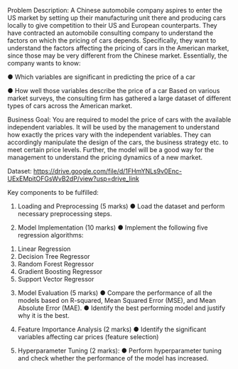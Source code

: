 Problem Description:
A Chinese automobile company aspires to enter the US market by setting up their manufacturing
unit there and producing cars locally to give competition to their US and European counterparts.
They have contracted an automobile consulting company to understand the factors on which the
pricing of cars depends. Specifically, they want to understand the factors affecting the pricing of
cars in the American market, since those may be very different from the Chinese market. Essentially,
the company wants to know:

● Which variables are significant in predicting the price of a car 

● How well those variables describe the price of a car
Based on various market surveys, the consulting firm has gathered a large dataset of different types
of cars across the American market.

Business Goal:
You are required to model the price of cars with the available independent variables. It will be used
by the management to understand how exactly the prices vary with the independent variables. They
can accordingly manipulate the design of the cars, the business strategy etc. to meet certain price
levels. Further, the model will be a good way for the management to
understand the pricing dynamics of a new market.

Dataset:
https://drive.google.com/file/d/1FHmYNLs9v0Enc-UExEMpitOFGsWvB2dP/view?usp=drive_link

Key components to be fulfilled:
1. Loading and Preprocessing (5 marks)
● Load the dataset and perform necessary preprocessing steps.

2. Model Implementation (10 marks)
● Implement the following five regression algorithms:
1) Linear Regression
2) Decision Tree Regressor
3) Random Forest Regressor
4) Gradient Boosting Regressor
5) Support Vector Regressor
3. Model Evaluation (5 marks)
● Compare the performance of all the models based on R-squared, Mean Squared Error (MSE),
and Mean Absolute Error (MAE).
● Identify the best performing model and justify why it is the best.

4. Feature Importance Analysis (2 marks)
● Identify the significant variables affecting car prices (feature selection)

5. Hyperparameter Tuning (2 marks):
● Perform hyperparameter tuning and check whether the performance of the model has
increased.
